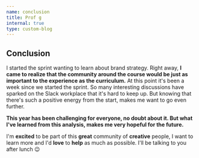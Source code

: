 ```yaml
---
name: conclusion
title: Prof g
internal: true
type: custom-blog
---
```


## Conclusion

I started the sprint wanting to learn about brand strategy. Right away, **I came to realize that the community around the course would be just as important to the experience as the curriculum.** At this point it's been a week since we started the sprint. So many interesting discussions have sparked on the Slack workplace that it's hard to keep up. But knowing that there's such a positive energy from the start, makes me want to go even further.

**This year has been challenging for everyone, no doubt about it. But what I've learned from this analysis, makes me very hopeful for the future.**

I'm **excited** to be part of this **great** community of **creative** people, I want to learn more and I'd **love** to **help** as much as possible. I'll be talking to you after lunch 😉
